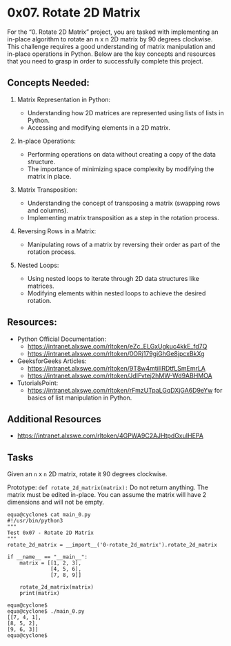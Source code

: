 # 0x07. Rotate 2D Matrix

For the “0. Rotate 2D Matrix” project, you are tasked with implementing an in-place algorithm to rotate an n x n 2D matrix by 90 degrees clockwise. This challenge requires a good understanding of matrix manipulation and in-place operations in Python. Below are the key concepts and resources that you need to grasp in order to successfully complete this project.

## Concepts Needed:
1. Matrix Representation in Python:
	* Understanding how 2D matrices are represented using lists of lists in Python.
	* Accessing and modifying elements in a 2D matrix.

2. In-place Operations:
	* Performing operations on data without creating a copy of the data structure.
	* The importance of minimizing space complexity by modifying the matrix in place.

3. Matrix Transposition:
	* Understanding the concept of transposing a matrix (swapping rows and columns).
	* Implementing matrix transposition as a step in the rotation process.

4. Reversing Rows in a Matrix:
	* Manipulating rows of a matrix by reversing their order as part of the rotation process.

5. Nested Loops:
	* Using nested loops to iterate through 2D data structures like matrices.
	* Modifying elements within nested loops to achieve the desired rotation.

## Resources:
* Python Official Documentation:
	* <https://intranet.alxswe.com/rltoken/eZc_ELGxUgkuc4kkE_fd7Q>
	* <https://intranet.alxswe.com/rltoken/0ORj179giGhGe8jpcxBkXg>
* GeeksforGeeks Articles:
	* <https://intranet.alxswe.com/rltoken/9T8w4mtiIIRDtfLSmEmrLA>
	* <https://intranet.alxswe.com/rltoken/JdIFvtej2hMW-Wd9ABHMOA>
* TutorialsPoint:
	* <https://intranet.alxswe.com/rltoken/rFmzUTpaLGqDXjGA6D9eYw> for basics of list manipulation in Python.

## Additional Resources
* <https://intranet.alxswe.com/rltoken/4GPWA9C2AJHtpdGxuIHEPA>

## Tasks
Given an `n` x `n` 2D matrix, rotate it 90 degrees clockwise.

Prototype: `def rotate_2d_matrix(matrix):`
Do not return anything. The matrix must be edited in-place.
You can assume the matrix will have 2 dimensions and will not be empty.
```
equa@cyclone$ cat main_0.py
#!/usr/bin/python3
"""
Test 0x07 - Rotate 2D Matrix
"""
rotate_2d_matrix = __import__('0-rotate_2d_matrix').rotate_2d_matrix

if __name__ == "__main__":
    matrix = [[1, 2, 3],
              [4, 5, 6],
              [7, 8, 9]]

    rotate_2d_matrix(matrix)
    print(matrix)

equa@cyclone$
equa@cyclone$ ./main_0.py
[[7, 4, 1],
[8, 5, 2],
[9, 6, 3]]
equa@cyclone$
```
